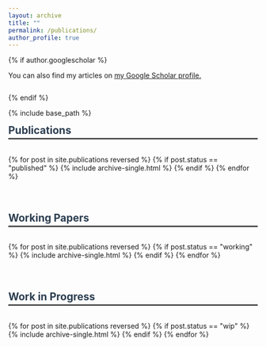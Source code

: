 ```yaml
---
layout: archive
title: ""
permalink: /publications/
author_profile: true
---
```


{% if author.googlescholar %}
  <p style="margin-bottom: 2em;">You can also find my articles on <u><a href="{{author.googlescholar}}">my Google Scholar profile</a>.</u></p>
{% endif %}

{% include base_path %}

<h2 style="color: #2c3e50; border-bottom: 3px solid #4a4a4a; padding-bottom: 3px; margin-top: 0; margin-bottom: 1.5em;">Publications</h2>

{% for post in site.publications reversed %}
  {% if post.status == "published" %}
    {% include archive-single.html %}
  {% endif %}
{% endfor %}

<h2 style="color: #2c3e50; border-bottom: 3px solid #4a4a4a; padding-bottom: 3px; margin-top: 3em; margin-bottom: 1.5em;">Working Papers</h2>

{% for post in site.publications reversed %}
  {% if post.status == "working" %}
    {% include archive-single.html %}
  {% endif %}
{% endfor %}

<h2 style="color: #2c3e50; border-bottom: 3px solid #4a4a4a; padding-bottom: 3px; margin-top: 3em; margin-bottom: 1.5em;">Work in Progress</h2>

{% for post in site.publications reversed %}
  {% if post.status == "wip" %}
    {% include archive-single.html %}
  {% endif %}
{% endfor %}
